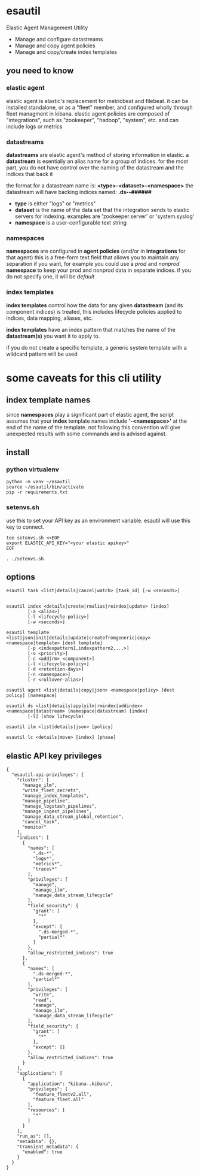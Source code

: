 # esautil

Elastic Agent Management Utility
 - Manage and configure datastreams
 - Manage and copy agent policies
 - Manage and copy/create index templates

## you need to know

### elastic agent
elastic agent is elastic's replacement for metricbeat and filebeat. it can be installed standalone, or as a "fleet" member, and configured wholly through fleet managment in kibana. elastic agent policies are composed of "integrations", such as "zookeeper", "hadoop", "system", etc. and can include logs or metrics

### datastreams
**datastreams** are elastic agent's method of storing information in elastic. a **datastream** is esentially an alias name for a group of indices. for the most part, you do not have control over the naming of the datastream and the indices that back it

the format for a datastream name is: **\<type\>-\<dataset\>-\<namespace\>**
the datastream will have backing indices named: **.ds-<datastream name>-######**

+ **type** is either "logs" or "metrics"
+ **dataset** is the name of the data set that the integration sends to elastic servers for indexing. examples are 'zookeeper.server' or 'system.syslog'
+ **namespace** is a user-configurable text string 

### namespaces
**namespaces** are configured in **agent policies** (and/or in **integrations** for that agent) this is a free-form text field that allows you to maintain any separation if you want, for example you could use a *prod* and *nonprod* **namespace** to keep your prod and nonprod data in separate indices. if you do not specify one, it will be *default*

### index templates
**index templates** control how the data for any given **datastream** (and its component indices) is treated, this includes lifecycle policies applied to indices, data mapping, aliases, etc. 

**index templates** have an index pattern that matches the name of the **datastream(s)** you want it to apply to. 

if you do not create a specific template, a generic system template with a wildcard pattern will be used

# some caveats for this cli utility
## index template names

since **namespaces** play a significant part of elastic agent, the script assumes that your **index** template names include **'-\<namespace\>'** at the end of the name of the template. not following this convention will give unexpected results with some commands and is advised against.


## install
### python virtualenv
```
python -m venv ~/esautil 
source ~/esautil/bin/activate
pip -r requirements.txt
```

### setenvs.sh
use this to set your API key as an environment variable. esautil will use this key to connect.

```
tee setenvs.sh <<EOF
export ELASTIC_API_KEY="<your elastic apikey>"
EOF

. ./setenvs.sh
```
## options

```
esautil task <list|details|cancel|watch> [task_id] [-w <seconds>]


esautil index <details|create|rmalias|reindex|update> [index] 
        [-a <alias>] 
        [-l <lifecycle-policy>] 
        [-w <seconds>]

esautil template <list|json|init|details|update|createfromgeneric|copy> <namespace|template> [dest template]
        [-p <indexpattern1,indexpattern2,...>]
        [-o <priority>]
        [-c <add|rm> <component>]
        [-l <lifecycle-policy>]
        [-d <retention-days>]
        [-n <namespace>]
        [-r <rollover-alias>]

esautil agent <list|details|copy|json> <namespace|policy> [dest policy] [namespace]

esautil ds <list|details|applyilm|rmindex|addindex> <namespace|datastream> [namespace|datastream] [index]
        [-l] (show lifecycle)
        
esautil ilm <list|details|json> [policy]

esautil lc <details|move> [index] [phase]

```



## elastic API key privileges
```
{
  "esautil-api-privileges": {
    "cluster": [
      "manage_ilm",
      "write_fleet_secrets",
      "manage_index_templates",
      "manage_pipeline",
      "manage_logstash_pipelines",
      "manage_ingest_pipelines",
      "manage_data_stream_global_retention",
      "cancel_task",
      "monitor"
    ],
    "indices": [
      {
        "names": [
          ".ds-*",
          "logs*",
          "metrics*",
          "traces*"
        ],
        "privileges": [
          "manage",
          "manage_ilm",
          "manage_data_stream_lifecycle"
        ],
        "field_security": {
          "grant": [
            "*"
          ],
          "except": [
            ".ds-merged-*",
            "partial*"
          ]
        },
        "allow_restricted_indices": true
      },
      {
        "names": [
          ".ds-merged-*",
          "partial*"
        ],
        "privileges": [
          "write",
          "read",
          "manage",
          "manage_ilm",
          "manage_data_stream_lifecycle"
        ],
        "field_security": {
          "grant": [
            "*"
          ],
          "except": []
        },
        "allow_restricted_indices": true
      }
    ],
    "applications": [
      {
        "application": "kibana-.kibana",
        "privileges": [
          "feature_fleetv2.all",
          "feature_fleet.all"
        ],
        "resources": [
          "*"
        ]
      }
    ],
    "run_as": [],
    "metadata": {},
    "transient_metadata": {
      "enabled": true
    }
  }
}
```
